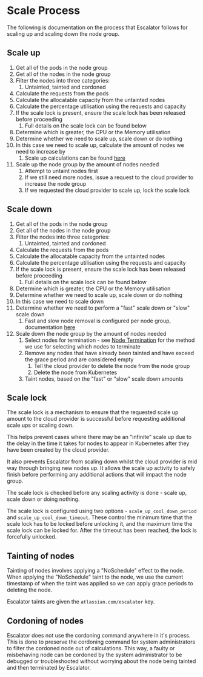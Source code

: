 # Scale Process

The following is documentation on the process that Escalator follows for scaling up and scaling down the node group.

## Scale up

1. Get all of the pods in the node group
1. Get all of the nodes in the node group
1. Filter the nodes into three categories:
    1. Untainted, tainted and cordoned
1. Calculate the requests from the pods
1. Calculate the allocatable capacity from the untainted nodes
1. Calculate the percentage utilisation using the requests and capacity
1. If the scale lock is present, ensure the scale lock has been released before proceeding
    1. Full details on the scale lock can be found below
1. Determine which is greater, the CPU or the Memory utilisation
1. Determine whether we need to scale up, scale down or do nothing
1. In this case we need to scale up, calculate the amount of nodes we need to increase by
    1. Scale up calculations can be found [here](./calculations.md)
1. Scale up the node group by the amount of nodes needed
    1. Attempt to untaint nodes first
    1. If we still need more nodes, issue a request to the cloud provider to increase the node group
    1. If we requested the cloud provider to scale up, lock the scale lock

## Scale down

1. Get all of the pods in the node group
1. Get all of the nodes in the node group
1. Filter the nodes into three categories:
    1. Untainted, tainted and cordoned
1. Calculate the requests from the pods
1. Calculate the allocatable capacity from the untainted nodes
1. Calculate the percentage utilisation using the requests and capacity
1. If the scale lock is present, ensure the scale lock has been released before proceeding
    1. Full details on the scale lock can be found below
1. Determine which is greater, the CPU or the Memory utilisation
1. Determine whether we need to scale up, scale down or do nothing
1. In this case we need to scale down
1. Determine whether we need to perform a "fast" scale down or "slow" scale down
    1. Fast and slow node removal is configured per node group, documentation [here](./configuration/nodegroup.md)
1. Scale down the node group by the amount of nodes needed
    1. Select nodes for termination - see [Node Termination](./node-termination.md) for the method we use for selecting
       which nodes to terminate
    1. Remove any nodes that have already been tainted and have exceed the grace period and are considered empty
        1. Tell the cloud provider to delete the node from the node group
        1. Delete the node from Kubernetes
    1. Taint nodes, based on the "fast" or "slow" scale down amounts
         

## Scale lock

The scale lock is a mechanism to ensure that the requested scale up amount to the cloud provider is successful before
requesting additional scale ups or scaling down.

This helps prevent cases where there may be an "infinite" scale up due to the delay in the time it takes for nodes to 
appear in Kubernetes after they have been created by the cloud provider.

It also prevents Escalator from scaling down whilst the cloud provider is mid way through bringing new nodes up. It
allows the scale up activity to safely finish before performing any additional actions that will impact the node
group.

The scale lock is checked before any scaling activity is done - scale up, scale down or doing nothing. 

The scale lock is configured using two options - `scale_up_cool_down_period` and `scale_up_cool_down_timeout`. These
control the minimum time that the scale lock has to be locked before unlocking it, and the maximum time the scale lock
can be locked for. After the timeout has been reached, the lock is forcefully unlocked.

## Tainting of nodes

Tainting of nodes involves applying a "NoSchedule" effect to the node. When applying the "NoSchedule" taint to the node,
we use the current timestamp of when the taint was applied so we can apply grace periods to deleting the node.

Escalator taints are given the `atlassian.com/escalator` key. 

## Cordoning of nodes

Escalator does not use the cordoning command anywhere in it's process. This is done to preserve the cordoning command
for system administrators to filter the cordoned node out of calculations. This way, a faulty or misbehaving node
can be cordoned by the system administrator to be debugged or troubleshooted without worrying about the node being 
tainted and then terminated by Escalator.

